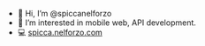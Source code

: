 - 👋 Hi, I’m @spiccanelforzo
- 👀 I’m interested in mobile web, API development.
- 💻 [spicca.nelforzo.com](spicca.nelforzo.com)

<!---
spiccanelforzo/spiccanelforzo is a ✨ special ✨ repository because its `README.md` (this file) appears on your GitHub profile.
You can click the Preview link to take a look at your changes.
--->
